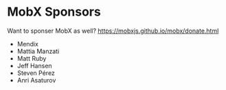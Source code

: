 MobX Sponsors
===========

Want to sponser MobX as well? https://mobxjs.github.io/mobx/donate.html

* Mendix
* Mattia Manzati
* Matt Ruby
* Jeff Hansen
* Steven Pérez
* Anri Asaturov
